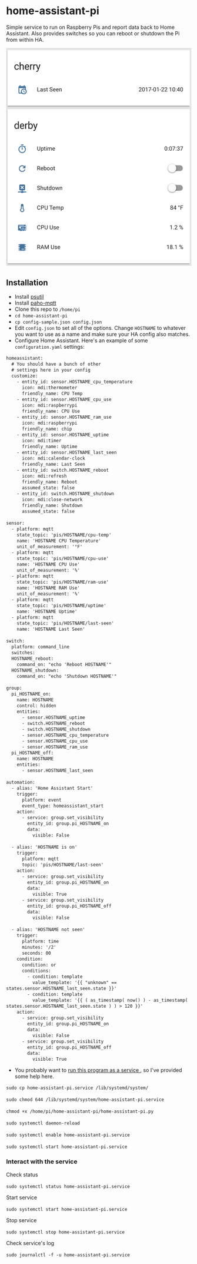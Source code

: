 # home-assistant-pi
Simple service to run on Raspberry Pis and report data back to Home Assistant. Also provides switches so you can reboot or shutdown the Pi from within HA.

![Home Assistant Pi](./group-home-assistant.png?raw=true "Home Assistant Pi")

## Installation

* Install [psutil](https://pypi.python.org/pypi/psutil)
* Install [paho-mqtt](https://pypi.python.org/pypi/paho-mqtt)
* Clone this repo to `/home/pi`
* `cd home-assistant-pi`
* `cp config-sample.json config.json`
* Edit `config.json` to set all of the options. Change `HOSTNAME` to whatever you want to use as a name and make sure your HA config also matches.
* Configure Home Assistant. Here's an example of some `configuration.yaml` settings:
```
homeassistant:
  # You should have a bunch of other
  # settings here in your config
  customize:
    - entity_id: sensor.HOSTNAME_cpu_temperature
      icon: mdi:thermometer
      friendly_name: CPU Temp
    - entity_id: sensor.HOSTNAME_cpu_use
      icon: mdi:raspberrypi
      friendly_name: CPU Use
    - entity_id: sensor.HOSTNAME_ram_use
      icon: mdi:raspberrypi
      friendly_name: chip
    - entity_id: sensor.HOSTNAME_uptime
      icon: mdi:timer
      friendly_name: Uptime
    - entity_id: sensor.HOSTNAME_last_seen
      icon: mdi:calendar-clock
      friendly_name: Last Seen
	- entity_id: switch.HOSTNAME_reboot
	  icon: mdi:refresh
	  friendly_name: Reboot
	  assumed_state: false
	- entity_id: switch.HOSTNAME_shutdown
	  icon: mdi:close-network
	  friendly_name: Shutdown
	  assumed_state: false

sensor:
  - platform: mqtt
    state_topic: 'pis/HOSTNAME/cpu-temp'
    name: 'HOSTNAME CPU Temperature'
    unit_of_measurement: '°F'
  - platform: mqtt
    state_topic: 'pis/HOSTNAME/cpu-use'
    name: 'HOSTNAME CPU Use'
    unit_of_measurement: '%'
  - platform: mqtt
    state_topic: 'pis/HOSTNAME/ram-use'
    name: 'HOSTNAME RAM Use'
    unit_of_measurement: '%'
  - platform: mqtt
    state_topic: 'pis/HOSTNAME/uptime'
    name: 'HOSTNAME Uptime'
  - platform: mqtt
    state_topic: 'pis/HOSTNAME/last-seen'
    name: 'HOSTNAME Last Seen'

switch:
  platform: command_line
  switches:
  HOSTNAME_reboot:
	command_on: "echo 'Reboot HOSTNAME'"
  HOSTNAME_shutdown:
	command_on: "echo 'Shutdown HOSTNAME'"

group:
  pi_HOSTNAME_on:
    name: HOSTNAME
    control: hidden
    entities:
	  - sensor.HOSTNAME_uptime
	  - switch.HOSTNAME_reboot
	  - switch.HOSTNAME_shutdown
	  - sensor.HOSTNAME_cpu_temperature
	  - sensor.HOSTNAME_cpu_use
	  - sensor.HOSTNAME_ram_use
  pi_HOSTNAME_off:
    name: HOSTNAME
    entities:
	  - sensor.HOSTNAME_last_seen

automation:
  - alias: 'Home Assistant Start'
    trigger:
      platform: event
      event_type: homeassistant_start
    action:
      - service: group.set_visibility
        entity_id: group.pi_HOSTNAME_on
        data:
          visible: False

  - alias: 'HOSTNAME is on'
    trigger:
      platform: mqtt
      topic: 'pis/HOSTNAME/last-seen'
    action:
      - service: group.set_visibility
        entity_id: group.pi_HOSTNAME_on
        data:
          visible: True
      - service: group.set_visibility
        entity_id: group.pi_HOSTNAME_off
        data:
          visible: False

  - alias: 'HOSTNAME not seen'
    trigger:
      platform: time
      minutes: '/2'
      seconds: 00
	condition:
      condition: or
      conditions:
        - condition: template
          value_template: '{{ "unknown" == states.sensor.HOSTNAME_last_seen.state }}'
        - condition: template
          value_template: '{{ ( as_timestamp( now() ) - as_timestamp( states.sensor.HOSTNAME_last_seen.state ) ) > 120 }}'
    action:
      - service: group.set_visibility
        entity_id: group.pi_HOSTNAME_on
        data:
          visible: False
      - service: group.set_visibility
        entity_id: group.pi_HOSTNAME_off
        data:
          visible: True
```
* You probably want to [run this program as a service ](http://www.diegoacuna.me/how-to-run-a-script-as-a-service-in-raspberry-pi-raspbian-jessie/), so I've provided some help here.
```
sudo cp home-assistant-pi.service /lib/systemd/system/

sudo chmod 644 /lib/systemd/system/home-assistant-pi.service

chmod +x /home/pi/home-assistant-pi/home-assistant-pi.py

sudo systemctl daemon-reload

sudo systemctl enable home-assistant-pi.service

sudo systemctl start home-assistant-pi.service
```

### Interact with the service
Check status

`sudo systemctl status home-assistant-pi.service`

Start service

`sudo systemctl start home-assistant-pi.service`

Stop service

`sudo systemctl stop home-assistant-pi.service`

Check service's log

`sudo journalctl -f -u home-assistant-pi.service`
